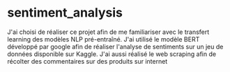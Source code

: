 # sentiment_analysis
 J'ai choisi de réaliser ce projet afin de me familiariser avec le transfert learning des modèles NLP pré-entraîné. J'ai utilisé le modèle BERT développé par google afin de réaliser l'analyse de sentiments sur un jeu de données disponible sur  Kaggle. J'ai aussi réalisé le web scraping afin de récolter des commentaires sur des produits sur internet
